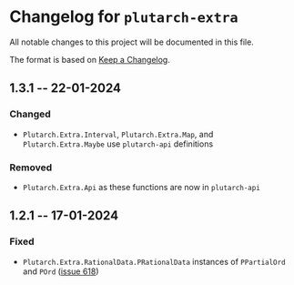 # Changelog for `plutarch-extra`

All notable changes to this project will be documented in this file.

The format is based on [Keep a Changelog](https://keepachangelog.com/en/1.1.0/).

## 1.3.1 -- 22-01-2024

### Changed

* `Plutarch.Extra.Interval`, `Plutarch.Extra.Map`, and `Plutarch.Extra.Maybe` use 
   `plutarch-api` definitions

### Removed

* `Plutarch.Extra.Api` as these functions are now in `plutarch-api`

## 1.2.1 -- 17-01-2024

### Fixed

* `Plutarch.Extra.RationalData.PRationalData` instances of `PPartialOrd` and
  `POrd` ([issue
  618](https://github.com/Plutonomicon/plutarch-plutus/issues/618)) 
